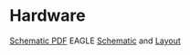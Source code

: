 # Hardware

[Schematic PDF][pdf]
EAGLE [Schematic][sch] and [Layout][brd]

[pdf]: PKG900000001506.pdf
[brd]: PKG900000001506.brd
[sch]: PKG900000001506.sch
